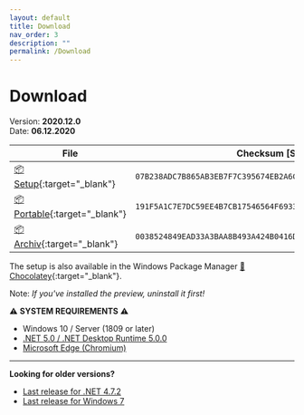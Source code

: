 ```yaml
---
layout: default
title: Download
nav_order: 3
description: ""
permalink: /Download
---
```


# Download

Version: **2020.12.0**  
Date: **06.12.2020**

| File | Checksum [SHA256] |
|---|---|
|[:package: Setup](https://github.com/BornToBeRoot/NETworkManager/releases/download/2020.12.0/NETworkManager_2020.12.0_Setup.exe){:target="_blank"}| `07B238ADC7B865AB3EB7F7C395674EB2A6C95ADCD4724317941EAB895D3E064D` | 
|[:package: Portable](https://github.com/BornToBeRoot/NETworkManager/releases/download/2020.12.0/NETworkManager_2020.12.0_Portable.zip){:target="_blank"}| `191F5A1C7E7DC59EE4B7CB17546564F69339D2963B7EC782FBE48F35C4B10C00` | 
|[:package: Archiv](https://github.com/BornToBeRoot/NETworkManager/releases/download/2020.12.0/NETworkManager_2020.12.0_Archiv.zip){:target="_blank"}| `0038524849EAD33A3BAA8B493A424B0416D360E54DB52E931557219C30AAE955` | 

The setup is also available in the Windows Package Manager [:link: Chocolatey](https://chocolatey.org/packages/NETworkManager){:target="_blank"}.

Note: _If you've installed the preview, uninstall it first!_

⚠️ **SYSTEM REQUIREMENTS** ⚠️
- Windows 10 / Server (1809 or later)
- [.NET 5.0 / .NET Desktop Runtime 5.0.0](https://dotnet.microsoft.com/download/dotnet/5.0)
- [Microsoft Edge (Chromium)](https://www.microsoft.com/de-de/edge)

---

**Looking for older versions?**
- [Last release for .NET 4.7.2](https://borntoberoot.net/NETworkManager/Changelog#version-202051)
- [Last release for Windows 7](https://borntoberoot.net/NETworkManager/Archiv/Changelog-v1#version-11100)